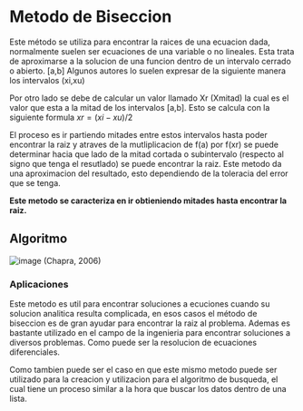 # **Metodo de Biseccion**
Este método se utiliza para encontrar la raices de una ecuacion dada, normalmente suelen ser ecuaciones de una variable o no lineales.
Esta trata de aproximarse a la solucion de una funcion dentro de un intervalo cerrado o abierto. [a,b] 
Algunos autores lo suelen expresar de la siguiente manera los intervalos (xi,xu)

Por otro lado se debe de calcular un valor llamado Xr (Xmitad) la cual es el valor que esta a la mitad de los intervalos [a,b]. Esto se calcula con la siguiente formula
$xr=(xi-xu)/2$

El proceso es ir partiendo mitades entre estos intervalos hasta poder encontrar la raiz y atraves de la mutliplicacion de f(a) por f(xr) se puede determinar hacia que lado de la mitad cortada o subintervalo (respecto al signo que tenga el resutlado) se puede encontrar la raiz.
Este metodo da una aproximacion del resultado, esto dependiendo de la toleracia del error que se tenga.

**Este metodo se caracteriza en ir obtieniendo mitades hasta encontrar la raiz.**

## **Algoritmo**

![image](https://github.com/CristianCHsx/Metodos-Numericos/assets/162630564/26dda653-ad6e-4c49-84e1-2f73609fe814)
(Chapra, 2006)


### Aplicaciones
Este metodo es util para encontrar soluciones a ecuciones cuando su solucion analitica resulta complicada, en esos casos el método de biseccion es de gran ayudar para encontrar la raiz al problema.
Ademas es bastante utilizado en el campo de la ingenieria para encontrar soluciones a diversos problemas. Como puede ser la resolucion de ecuaciones diferenciales.

Como tambien puede ser el caso en que este mismo metodo puede ser utilizado para la creacion y utilizacion para el algoritmo de busqueda, el cual tiene un proceso similar a la hora que buscar los datos dentro de una lista.
